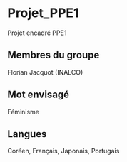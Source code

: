 # Projet_PPE1
Projet encadré PPE1 

## Membres du groupe
Florian Jacquot (INALCO)

## Mot envisagé
Féminisme

## Langues
Coréen, Français, Japonais, Portugais
